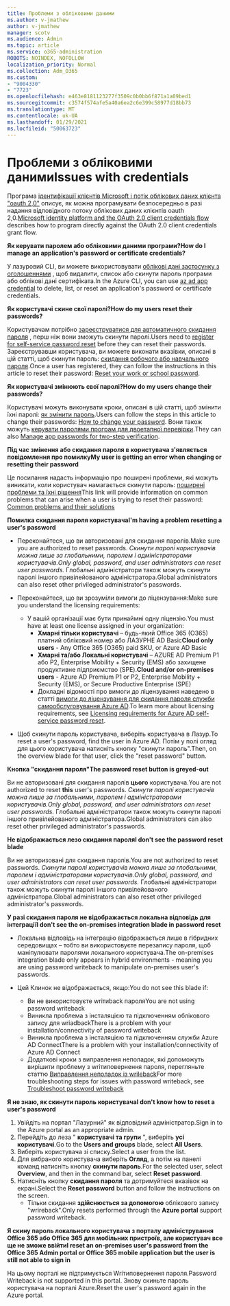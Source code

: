 ```yaml
---
title: Проблеми з обліковими даними
ms.author: v-jmathew
author: v-jmathew
manager: scotv
ms.audience: Admin
ms.topic: article
ms.service: o365-administration
ROBOTS: NOINDEX, NOFOLLOW
localization_priority: Normal
ms.collection: Adm_O365
ms.custom:
- "9004330"
- "7723"
ms.openlocfilehash: e463e8181123277f3509c0b0bb6f871a1a09bed1
ms.sourcegitcommit: c3574f574afe5a40a6ea2c6e399c58977d18bb73
ms.translationtype: MT
ms.contentlocale: uk-UA
ms.lasthandoff: 01/29/2021
ms.locfileid: "50063723"
---
```

# <a name="issues-with-credentials"></a><span data-ttu-id="e4ae1-102">Проблеми з обліковими даними</span><span class="sxs-lookup"><span data-stu-id="e4ae1-102">Issues with credentials</span></span>

<span data-ttu-id="e4ae1-103">Програма [ідентифікації клієнтів Microsoft і потік облікових даних клієнта "oauth 2,0"](https://docs.microsoft.com/azure/active-directory/develop/v2-oauth2-client-creds-grant-flow) описує, як можна програмувати безпосередньо в разі надання відповідного потоку облікових даних клієнтів oauth 2,0.</span><span class="sxs-lookup"><span data-stu-id="e4ae1-103">[Microsoft identity platform and the OAuth 2.0 client credentials flow](https://docs.microsoft.com/azure/active-directory/develop/v2-oauth2-client-creds-grant-flow) describes how to program directly against the OAuth 2.0 client credentials grant flow.</span></span>

<span data-ttu-id="e4ae1-104">**Як керувати паролем або обліковими даними програми?**</span><span class="sxs-lookup"><span data-stu-id="e4ae1-104">**How do I manage an application's password or certificate credentials?**</span></span>

<span data-ttu-id="e4ae1-105">У лазуровий CLI, ви можете використовувати [облікові дані застосунку з оголошеннями](https://docs.microsoft.com/cli/azure/ad/app/credential) , щоб видалити, список або скинути пароль програми або облікові дані сертифіката.</span><span class="sxs-lookup"><span data-stu-id="e4ae1-105">In the Azure CLI, you can use [az ad app credential](https://docs.microsoft.com/cli/azure/ad/app/credential) to delete, list, or reset an application's password or certificate credentials.</span></span>

<span data-ttu-id="e4ae1-106">**Як користувачі скине свої паролі?**</span><span class="sxs-lookup"><span data-stu-id="e4ae1-106">**How do my users reset their passwords?**</span></span>

<span data-ttu-id="e4ae1-107">Користувачам потрібно [зареєструватися для автоматичного скидання пароля](https://docs.microsoft.com/azure/active-directory/user-help/active-directory-passwords-reset-register) , перш ніж вони зможуть скинути паролі.</span><span class="sxs-lookup"><span data-stu-id="e4ae1-107">Users need to [register for self-service password reset](https://docs.microsoft.com/azure/active-directory/user-help/active-directory-passwords-reset-register) before they can reset their passwords.</span></span> <span data-ttu-id="e4ae1-108">Зареєструвавши користувача, ви можете виконати вказівки, описані в цій статті, щоб скинути пароль: [скидання робочого або навчального пароля](https://docs.microsoft.com/azure/active-directory/user-help/user-help-reset-password#how-to-reset-or-unlock-your-password-for-a-work-or-school-account).</span><span class="sxs-lookup"><span data-stu-id="e4ae1-108">Once a user has registered, they can follow the instructions in this article to reset their password: [Reset your work or school password](https://docs.microsoft.com/azure/active-directory/user-help/user-help-reset-password#how-to-reset-or-unlock-your-password-for-a-work-or-school-account).</span></span>

<span data-ttu-id="e4ae1-109">**Як користувачі змінюють свої паролі?**</span><span class="sxs-lookup"><span data-stu-id="e4ae1-109">**How do my users change their passwords?**</span></span>

<span data-ttu-id="e4ae1-110">Користувачі можуть виконувати кроки, описані в цій статті, щоб змінити їхні паролі: [як змінити пароль](https://docs.microsoft.com/azure/active-directory/user-help/user-help-reset-password#how-to-change-your-password).</span><span class="sxs-lookup"><span data-stu-id="e4ae1-110">Users can follow the steps in this article to change their passwords: [How to change your password](https://docs.microsoft.com/azure/active-directory/user-help/user-help-reset-password#how-to-change-your-password).</span></span>
<span data-ttu-id="e4ae1-111">Вони також можуть [керувати паролями програм для двоетапної перевірки](https://docs.microsoft.com/azure/active-directory/user-help/multi-factor-authentication-end-user-app-passwords).</span><span class="sxs-lookup"><span data-stu-id="e4ae1-111">They can also [Manage app passwords for two-step verification](https://docs.microsoft.com/azure/active-directory/user-help/multi-factor-authentication-end-user-app-passwords).</span></span>

<span data-ttu-id="e4ae1-112">**Під час змінення або скидання пароля в користувача з'являється повідомлення про помилку**</span><span class="sxs-lookup"><span data-stu-id="e4ae1-112">**My user is getting an error when changing or resetting their password**</span></span>

<span data-ttu-id="e4ae1-113">Це посилання надасть інформацію про поширені проблеми, які можуть виникати, коли користувач намагається скинути пароль: [поширені проблеми та їхні рішення](https://docs.microsoft.com/azure/active-directory/user-help/user-help-reset-password#common-problems-and-their-solutions)</span><span class="sxs-lookup"><span data-stu-id="e4ae1-113">This link will provide information on common problems that can arise when a user is trying to reset their password: [Common problems and their solutions](https://docs.microsoft.com/azure/active-directory/user-help/user-help-reset-password#common-problems-and-their-solutions)</span></span>

<span data-ttu-id="e4ae1-114">**Помилка скидання пароля користувача**</span><span class="sxs-lookup"><span data-stu-id="e4ae1-114">**I'm having a problem resetting a user's password**</span></span>

- <span data-ttu-id="e4ae1-115">Переконайтеся, що ви авторизовані для скидання паролів.</span><span class="sxs-lookup"><span data-stu-id="e4ae1-115">Make sure you are authorized to reset passwords.</span></span> <span data-ttu-id="e4ae1-116">*Скинути паролі користувачів можна лише за глобальними, паролем і адміністраторами користувачів.*</span><span class="sxs-lookup"><span data-stu-id="e4ae1-116">*Only global, password, and user administrators can reset user passwords.*</span></span> <span data-ttu-id="e4ae1-117">Глобальні адміністратори також можуть скинути паролі іншого привілейованого адміністратора.</span><span class="sxs-lookup"><span data-stu-id="e4ae1-117">Global administrators can also reset other privileged administrator's passwords.</span></span>

- <span data-ttu-id="e4ae1-118">Переконайтеся, що ви зрозуміли вимоги до ліцензування:</span><span class="sxs-lookup"><span data-stu-id="e4ae1-118">Make sure you understand the licensing requirements:</span></span>

  - <span data-ttu-id="e4ae1-119">У вашій організації має бути принаймні одну ліцензію.</span><span class="sxs-lookup"><span data-stu-id="e4ae1-119">You must have at least one license assigned in your organization:</span></span>
    - <span data-ttu-id="e4ae1-120">**Хмарні тільки користувачі** – будь-який Office 365 (O365) платний обліковий номер або ЛАЗУРНЕ AD Basic</span><span class="sxs-lookup"><span data-stu-id="e4ae1-120">**Cloud only users** - Any Office 365 (O365) paid SKU, or Azure AD Basic</span></span>
    - <span data-ttu-id="e4ae1-121">**Хмарні та/або Локальні користувачі** – AZURE AD Premium P1 або P2, Enterprise Mobility + Security (EMS) або захищене продуктивне підприємство (SPE).</span><span class="sxs-lookup"><span data-stu-id="e4ae1-121">**Cloud and/or on-premises users** - Azure AD Premium P1 or P2, Enterprise Mobility + Security (EMS), or Secure Productive Enterprise (SPE)</span></span>
    - <span data-ttu-id="e4ae1-122">Докладні відомості про вимоги до ліцензування наведено в статті [вимоги до ліцензування для скидання пароля служби самообслуговування Azure AD](https://docs.microsoft.com/azure/active-directory/active-directory-passwords-licensing).</span><span class="sxs-lookup"><span data-stu-id="e4ae1-122">To learn more about licensing requirements, see [Licensing requirements for Azure AD self-service password reset](https://docs.microsoft.com/azure/active-directory/active-directory-passwords-licensing).</span></span>
- <span data-ttu-id="e4ae1-123">Щоб скинути пароль користувача, виберіть користувача в Лазур.</span><span class="sxs-lookup"><span data-stu-id="e4ae1-123">To reset a user's password, find the user in Azure AD.</span></span> <span data-ttu-id="e4ae1-124">Потім у полі огляд для цього користувача натисніть кнопку "скинути пароль".</span><span class="sxs-lookup"><span data-stu-id="e4ae1-124">Then, on the overview blade for that user, click the "reset password" button.</span></span>

<span data-ttu-id="e4ae1-125">**Кнопка "скидання пароля"**</span><span class="sxs-lookup"><span data-stu-id="e4ae1-125">**The password reset button is greyed-out**</span></span>

<span data-ttu-id="e4ae1-126">Ви не авторизовані для скидання паролів **цього** користувача.</span><span class="sxs-lookup"><span data-stu-id="e4ae1-126">You are not authorized to reset **this** user's passwords.</span></span> <span data-ttu-id="e4ae1-127">*Скинути паролі користувачів можна лише за глобальними, паролем і адміністраторами користувачів.*</span><span class="sxs-lookup"><span data-stu-id="e4ae1-127">*Only global, password, and user administrators can reset user passwords.*</span></span> <span data-ttu-id="e4ae1-128">Глобальні адміністратори також можуть скинути паролі іншого привілейованого адміністратора.</span><span class="sxs-lookup"><span data-stu-id="e4ae1-128">Global administrators can also reset other privileged administrator's passwords.</span></span>

<span data-ttu-id="e4ae1-129">**Не відображається лезо скидання пароля**</span><span class="sxs-lookup"><span data-stu-id="e4ae1-129">**I don't see the password reset blade**</span></span>

<span data-ttu-id="e4ae1-130">Ви не авторизовані для скидання паролів.</span><span class="sxs-lookup"><span data-stu-id="e4ae1-130">You are not authorized to reset passwords.</span></span> <span data-ttu-id="e4ae1-131">*Скинути паролі користувачів можна лише за глобальними, паролем і адміністраторами користувачів.*</span><span class="sxs-lookup"><span data-stu-id="e4ae1-131">*Only global, password, and user administrators can reset user passwords.*</span></span> <span data-ttu-id="e4ae1-132">Глобальні адміністратори також можуть скинути паролі іншого привілейованого адміністратора.</span><span class="sxs-lookup"><span data-stu-id="e4ae1-132">Global administrators can also reset other privileged administrator's passwords.</span></span>

<span data-ttu-id="e4ae1-133">**У разі скидання пароля не відображається локальна відповідь для інтеграції**</span><span class="sxs-lookup"><span data-stu-id="e4ae1-133">**I don't see the on-premises integration blade in password reset**</span></span>

- <span data-ttu-id="e4ae1-134">Локальна відповідь на інтеграцію відображається лише в гібридних середовищах – тобто ви використовуєте перезапису пароля, щоб маніпулювати паролями локального користувача.</span><span class="sxs-lookup"><span data-stu-id="e4ae1-134">The on-premises integration blade only appears in hybrid environments - meaning you are using password writeback to manipulate on-premises user's passwords.</span></span>

- <span data-ttu-id="e4ae1-135">Цей Клинок не відображається, якщо:</span><span class="sxs-lookup"><span data-stu-id="e4ae1-135">You do not see this blade if:</span></span>

  - <span data-ttu-id="e4ae1-136">Ви не використовуєте wriтиback пароля</span><span class="sxs-lookup"><span data-stu-id="e4ae1-136">You are not using password writeback</span></span>
  - <span data-ttu-id="e4ae1-137">Виникла проблема з інсталяцією та підключенням облікового запису для wriadback</span><span class="sxs-lookup"><span data-stu-id="e4ae1-137">There is a problem with your installation/connectivity of password writeback</span></span>
  - <span data-ttu-id="e4ae1-138">Виникла проблема з інсталяцією та підключенням служби Azure AD Connect</span><span class="sxs-lookup"><span data-stu-id="e4ae1-138">There is a problem with your installation/connectivity of Azure AD Connect</span></span>
  - <span data-ttu-id="e4ae1-139">Додаткові кроки з виправлення неполадок, які допоможуть вирішити проблему з wriтиповернення пароля, перегляньте статтю [Виправлення неполадок із wrileback](https://docs.microsoft.com/azure/active-directory/authentication/troubleshoot-sspr-writeback)</span><span class="sxs-lookup"><span data-stu-id="e4ae1-139">For more troubleshooting steps for issues with password writeback, see [Troubleshoot password writeback](https://docs.microsoft.com/azure/active-directory/authentication/troubleshoot-sspr-writeback)</span></span>

<span data-ttu-id="e4ae1-140">**Я не знаю, як скинути пароль користувача**</span><span class="sxs-lookup"><span data-stu-id="e4ae1-140">**I don't know how to reset a user's password**</span></span>

1. <span data-ttu-id="e4ae1-141">Увійдіть на портал "Лазурний" як відповідний адміністратор.</span><span class="sxs-lookup"><span data-stu-id="e4ae1-141">Sign in to the Azure portal as an appropriate admin.</span></span>
2. <span data-ttu-id="e4ae1-142">Перейдіть до леза " **користувачі та групи** ", виберіть **усі користувачі**.</span><span class="sxs-lookup"><span data-stu-id="e4ae1-142">Go to the **Users and groups** blade, select **All Users**.</span></span>
3. <span data-ttu-id="e4ae1-143">Виберіть користувача зі списку.</span><span class="sxs-lookup"><span data-stu-id="e4ae1-143">Select a user from the list.</span></span>
4. <span data-ttu-id="e4ae1-144">Для вибраного користувача виберіть **Огляд**, а потім на панелі команд натисніть кнопку **скинути пароль**.</span><span class="sxs-lookup"><span data-stu-id="e4ae1-144">For the selected user, select **Overview**, and then in the command bar, select **Reset password**.</span></span>
5. <span data-ttu-id="e4ae1-145">Натисніть кнопку **скидання пароля** та дотримуйтеся вказівок на екрані.</span><span class="sxs-lookup"><span data-stu-id="e4ae1-145">Select the **Reset password** button and follow the instructions on the screen.</span></span>
    - <span data-ttu-id="e4ae1-146">Тільки скидання **здійснюється за допомогою** облікового запису "wrireback".</span><span class="sxs-lookup"><span data-stu-id="e4ae1-146">Only resets performed through the **Azure portal** support password writeback.</span></span>

<span data-ttu-id="e4ae1-147">**Я скину пароль локального користувача з порталу адміністрування Office 365 або Office 365 для мобільних пристроїв, але користувач все ще не зможе ввійти**</span><span class="sxs-lookup"><span data-stu-id="e4ae1-147">**I reset an on-premises user's password from the Office 365 Admin portal or Office 365 mobile application but the user is still not able to sign in**</span></span>

<span data-ttu-id="e4ae1-148">На цьому порталі не підтримується Wriтиповернення пароля.</span><span class="sxs-lookup"><span data-stu-id="e4ae1-148">Password Writeback is not supported in this portal.</span></span> <span data-ttu-id="e4ae1-149">Знову скиньте пароль користувача на порталі Azure.</span><span class="sxs-lookup"><span data-stu-id="e4ae1-149">Reset the user's password again in the Azure portal.</span></span>
